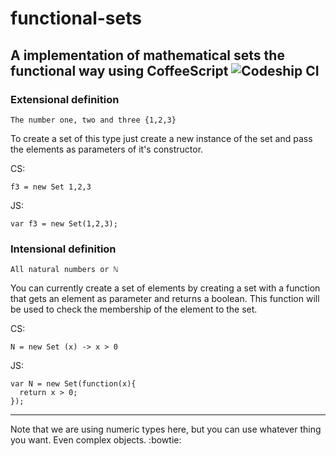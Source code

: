# functional-sets
A implementation of mathematical sets the functional way using CoffeeScript
![Codeship CI](https://codeship.com/projects/d409d640-85bc-0132-9d5b-76a8aba63565/status?branch=master)
---
### Extensional definition

`The number one, two and three {1,2,3}`

To create a set of this type just create a new instance of the set and pass the
elements as parameters of it's constructor.

CS:
```
f3 = new Set 1,2,3
```

JS:
```
var f3 = new Set(1,2,3);
```


### Intensional definition
`All natural numbers or ℕ`

You can currently create a set of elements by creating a set with a function that
gets an element as parameter and returns a boolean. This function will be used to
check the membership of the element to the set.

CS:
```
N = new Set (x) -> x > 0
```

JS:
```
var N = new Set(function(x){
  return x > 0;
});
```

---
Note that we are using numeric types here, but you can use whatever thing you want. Even
complex objects. :bowtie:

